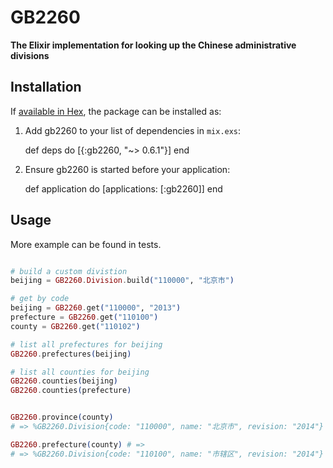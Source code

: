 # GB2260

**The Elixir implementation for looking up the Chinese administrative divisions**

## Installation

If [available in Hex](https://hex.pm/docs/publish), the package can be installed as:

  1. Add gb2260 to your list of dependencies in `mix.exs`:

        def deps do
          [{:gb2260, "~> 0.6.1"}]
        end

  2. Ensure gb2260 is started before your application:

        def application do
          [applications: [:gb2260]]
        end

## Usage

More example can be found in tests.

```elixir

# build a custom divistion
beijing = GB2260.Division.build("110000", "北京市")

# get by code
beijing = GB2260.get("110000", "2013")
prefecture = GB2260.get("110100")
county = GB2260.get("110102")

# list all prefectures for beijing
GB2260.prefectures(beijing)

# list all counties for beijing
GB2260.counties(beijing)
GB2260.counties(prefecture)


GB2260.province(county) 
# => %GB2260.Division{code: "110000", name: "北京市", revision: "2014"}

GB2260.prefecture(county) # => 
# => %GB2260.Division{code: "110100", name: "市辖区", revision: "2014"}
```
